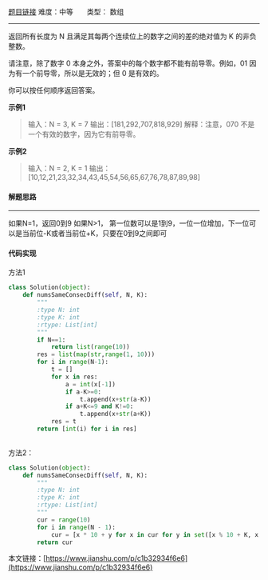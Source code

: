  [题目链接](https://leetcode-cn.com/problems/numbers-with-same-consecutive-differences/)
难度：中等         &nbsp;&nbsp;&nbsp;&nbsp;&nbsp;&nbsp;类型：  数组
***
 返回所有长度为 N 且满足其每两个连续位上的数字之间的差的绝对值为 K 的非负整数。

请注意，除了数字 0 本身之外，答案中的每个数字都不能有前导零。例如，01 因为有一个前导零，所以是无效的；但 0 是有效的。

你可以按任何顺序返回答案。

 

 
**示例1**
> 输入：N = 3, K = 7
输出：[181,292,707,818,929]
解释：注意，070 不是一个有效的数字，因为它有前导零。

**示例2**
> 输入：N = 2, K = 1
输出：[10,12,21,23,32,34,43,45,54,56,65,67,76,78,87,89,98]

#### 解题思路
***
如果N=1，返回0到9
如果N>1， 第一位数可以是1到9，一位一位增加，下一位可以是当前位-K或者当前位+K，只要在0到9之间即可



#### 代码实现
方法1
```python
class Solution(object):
    def numsSameConsecDiff(self, N, K):
        """
        :type N: int
        :type K: int
        :rtype: List[int]
        """
        if N==1:
            return list(range(10))
        res = list(map(str,range(1, 10)))
        for i in range(N-1):
            t = []
            for x in res:
                a = int(x[-1])
                if a-K>=0:
                    t.append(x+str(a-K))
                if a+K<=9 and K!=0:
                    t.append(x+str(a+K))
            res = t
        return [int(i) for i in res]
                
```
方法2：
```python
class Solution(object):
    def numsSameConsecDiff(self, N, K):
        """
        :type N: int
        :type K: int
        :rtype: List[int]
        """
        cur = range(10)
        for i in range(N - 1):
            cur = [x * 10 + y for x in cur for y in set([x % 10 + K, x % 10 - K]) if x and 0 <= y < 10]
        return cur
```

本文链接：[https://www.jianshu.com/p/c1b32934f6e6](https://www.jianshu.com/p/c1b32934f6e6)
